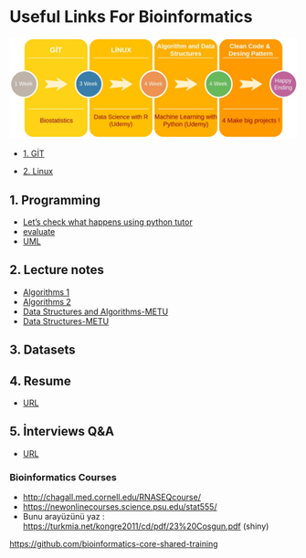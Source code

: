 # Useful Links For Bioinformatics
![Roadmap](https://github.com/enginbozaba/UsefulLinksForBioinformatics/blob/master/Untitled%20Diagram%20(1).jpg)


 * [1. GİT](https://github.com/enginbozaba/git)
 
 * [2. Linux](https://github.com/enginbozaba/linux)
 
 
## 1. Programming
   * [Let’s check what happens using python tutor](www.pythontutor.com)
   * [evaluate](https://int8.io/logistic-regression-part-ii-evaluation/) 
   * [UML](https://www.geeksforgeeks.org/unified-modeling-language-uml-introduction/)

## 2. Lecture notes
   * [Algorithms 1](https://www.coursera.org/learn/algorithms-part1)
   * [Algorithms 2](https://www.coursera.org/learn/algorithms-part2)
   * [Data Structures and Algorithms-METU](http://user.ceng.metu.edu.tr/~ys/ceng707-dsa/)
   * [Data Structures-METU](http://user.ceng.metu.edu.tr/~ys/ceng213-ds/)


## 3. Datasets

## 4. Resume
   * [URL](https://github.com/enginbozaba/UsefulLinksForBioinformatics/blob/master/resume.md)

## 5. İnterviews Q&A

   * [URL](https://github.com/enginbozaba/UsefulLinksForBioinformatics/blob/master/interviewsQandA.md)



### Bioinformatics Courses

   * http://chagall.med.cornell.edu/RNASEQcourse/
   * https://newonlinecourses.science.psu.edu/stat555/
   * Bunu arayüzünü yaz : https://turkmia.net/kongre2011/cd/pdf/23%20Cosgun.pdf (shiny)

https://github.com/bioinformatics-core-shared-training
